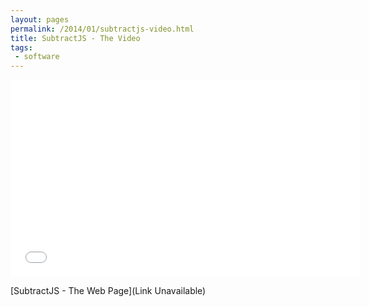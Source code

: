 ```yaml
---
layout: pages
permalink: /2014/01/subtractjs-video.html
title: SubtractJS - The Video
tags:
 - software
---
```



<iframe allowfullscreen="" frameborder="0" height="315" src="//www.youtube.com/embed/5U7ePJuqSgo?rel=0" width="560"></iframe>

[SubtractJS - The Web Page](Link Unavailable)

